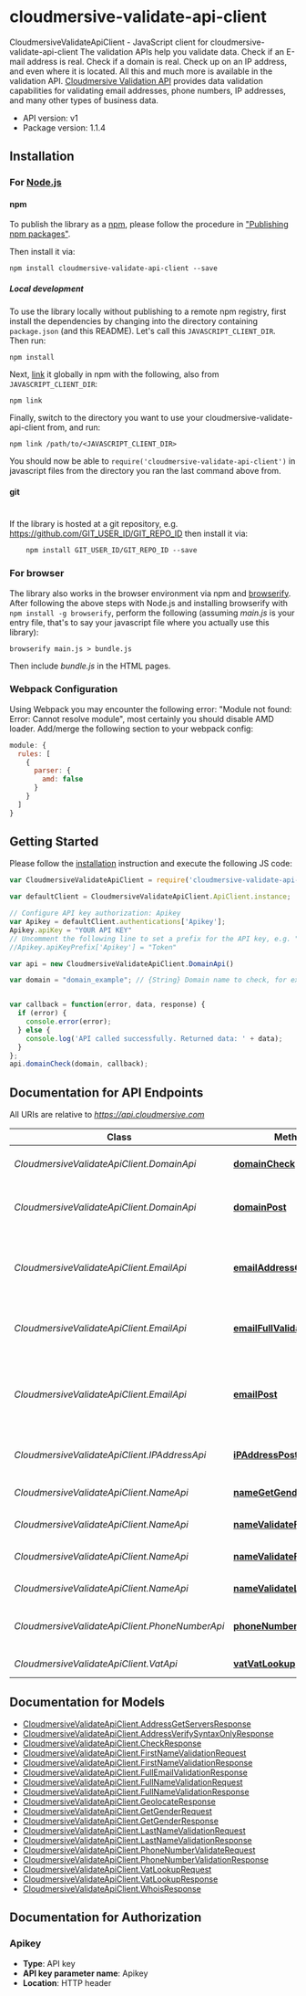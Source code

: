# cloudmersive-validate-api-client

CloudmersiveValidateApiClient - JavaScript client for cloudmersive-validate-api-client
The validation APIs help you validate data. Check if an E-mail address is real. Check if a domain is real. Check up on an IP address, and even where it is located. All this and much more is available in the validation API.
[Cloudmersive Validation API](https://www.cloudmersive.com/validate-api) provides data validation capabilities for validating email addresses, phone numbers, IP addresses, and many other types of business data.

- API version: v1
- Package version: 1.1.4


## Installation

### For [Node.js](https://nodejs.org/)

#### npm

To publish the library as a [npm](https://www.npmjs.com/),
please follow the procedure in ["Publishing npm packages"](https://docs.npmjs.com/getting-started/publishing-npm-packages).

Then install it via:

```shell
npm install cloudmersive-validate-api-client --save
```

##### Local development

To use the library locally without publishing to a remote npm registry, first install the dependencies by changing 
into the directory containing `package.json` (and this README). Let's call this `JAVASCRIPT_CLIENT_DIR`. Then run:

```shell
npm install
```

Next, [link](https://docs.npmjs.com/cli/link) it globally in npm with the following, also from `JAVASCRIPT_CLIENT_DIR`:

```shell
npm link
```

Finally, switch to the directory you want to use your cloudmersive-validate-api-client from, and run:

```shell
npm link /path/to/<JAVASCRIPT_CLIENT_DIR>
```

You should now be able to `require('cloudmersive-validate-api-client')` in javascript files from the directory you ran the last 
command above from.

#### git
#
If the library is hosted at a git repository, e.g.
https://github.com/GIT_USER_ID/GIT_REPO_ID
then install it via:

```shell
    npm install GIT_USER_ID/GIT_REPO_ID --save
```

### For browser

The library also works in the browser environment via npm and [browserify](http://browserify.org/). After following
the above steps with Node.js and installing browserify with `npm install -g browserify`,
perform the following (assuming *main.js* is your entry file, that's to say your javascript file where you actually 
use this library):

```shell
browserify main.js > bundle.js
```

Then include *bundle.js* in the HTML pages.

### Webpack Configuration

Using Webpack you may encounter the following error: "Module not found: Error:
Cannot resolve module", most certainly you should disable AMD loader. Add/merge
the following section to your webpack config:

```javascript
module: {
  rules: [
    {
      parser: {
        amd: false
      }
    }
  ]
}
```

## Getting Started

Please follow the [installation](#installation) instruction and execute the following JS code:

```javascript
var CloudmersiveValidateApiClient = require('cloudmersive-validate-api-client');

var defaultClient = CloudmersiveValidateApiClient.ApiClient.instance;

// Configure API key authorization: Apikey
var Apikey = defaultClient.authentications['Apikey'];
Apikey.apiKey = "YOUR API KEY"
// Uncomment the following line to set a prefix for the API key, e.g. "Token" (defaults to null)
//Apikey.apiKeyPrefix['Apikey'] = "Token"

var api = new CloudmersiveValidateApiClient.DomainApi()

var domain = "domain_example"; // {String} Domain name to check, for example \"cloudmersive.com\".  The input is a string so be sure to enclose it in double-quotes.


var callback = function(error, data, response) {
  if (error) {
    console.error(error);
  } else {
    console.log('API called successfully. Returned data: ' + data);
  }
};
api.domainCheck(domain, callback);

```

## Documentation for API Endpoints

All URIs are relative to *https://api.cloudmersive.com*

Class | Method | HTTP request | Description
------------ | ------------- | ------------- | -------------
*CloudmersiveValidateApiClient.DomainApi* | [**domainCheck**](docs/DomainApi.md#domainCheck) | **POST** /validate/domain/check | Validate a domain name
*CloudmersiveValidateApiClient.DomainApi* | [**domainPost**](docs/DomainApi.md#domainPost) | **POST** /validate/domain/whois | Get WHOIS information for a domain
*CloudmersiveValidateApiClient.EmailApi* | [**emailAddressGetServers**](docs/EmailApi.md#emailAddressGetServers) | **POST** /validate/email/address/servers | Partially check whether an email address is valid
*CloudmersiveValidateApiClient.EmailApi* | [**emailFullValidation**](docs/EmailApi.md#emailFullValidation) | **POST** /validate/email/address/full | Fully validate an email address
*CloudmersiveValidateApiClient.EmailApi* | [**emailPost**](docs/EmailApi.md#emailPost) | **POST** /validate/email/address/syntaxOnly | Validate email adddress for syntactic correctness only
*CloudmersiveValidateApiClient.IPAddressApi* | [**iPAddressPost**](docs/IPAddressApi.md#iPAddressPost) | **POST** /validate/ip/geolocate | Geolocate an IP address
*CloudmersiveValidateApiClient.NameApi* | [**nameGetGender**](docs/NameApi.md#nameGetGender) | **POST** /validate/name/get-gender | Get the gender of a first name
*CloudmersiveValidateApiClient.NameApi* | [**nameValidateFirstName**](docs/NameApi.md#nameValidateFirstName) | **POST** /validate/name/first | Validate a first name
*CloudmersiveValidateApiClient.NameApi* | [**nameValidateFullName**](docs/NameApi.md#nameValidateFullName) | **POST** /validate/name/full-name | Parse and validate a full name
*CloudmersiveValidateApiClient.NameApi* | [**nameValidateLastName**](docs/NameApi.md#nameValidateLastName) | **POST** /validate/name/last | Validate a last name
*CloudmersiveValidateApiClient.PhoneNumberApi* | [**phoneNumberSyntaxOnly**](docs/PhoneNumberApi.md#phoneNumberSyntaxOnly) | **POST** /validate/phonenumber/basic | Validate phone number (basic)
*CloudmersiveValidateApiClient.VatApi* | [**vatVatLookup**](docs/VatApi.md#vatVatLookup) | **POST** /validate/vat/lookup | Lookup a VAT code


## Documentation for Models

 - [CloudmersiveValidateApiClient.AddressGetServersResponse](docs/AddressGetServersResponse.md)
 - [CloudmersiveValidateApiClient.AddressVerifySyntaxOnlyResponse](docs/AddressVerifySyntaxOnlyResponse.md)
 - [CloudmersiveValidateApiClient.CheckResponse](docs/CheckResponse.md)
 - [CloudmersiveValidateApiClient.FirstNameValidationRequest](docs/FirstNameValidationRequest.md)
 - [CloudmersiveValidateApiClient.FirstNameValidationResponse](docs/FirstNameValidationResponse.md)
 - [CloudmersiveValidateApiClient.FullEmailValidationResponse](docs/FullEmailValidationResponse.md)
 - [CloudmersiveValidateApiClient.FullNameValidationRequest](docs/FullNameValidationRequest.md)
 - [CloudmersiveValidateApiClient.FullNameValidationResponse](docs/FullNameValidationResponse.md)
 - [CloudmersiveValidateApiClient.GeolocateResponse](docs/GeolocateResponse.md)
 - [CloudmersiveValidateApiClient.GetGenderRequest](docs/GetGenderRequest.md)
 - [CloudmersiveValidateApiClient.GetGenderResponse](docs/GetGenderResponse.md)
 - [CloudmersiveValidateApiClient.LastNameValidationRequest](docs/LastNameValidationRequest.md)
 - [CloudmersiveValidateApiClient.LastNameValidationResponse](docs/LastNameValidationResponse.md)
 - [CloudmersiveValidateApiClient.PhoneNumberValidateRequest](docs/PhoneNumberValidateRequest.md)
 - [CloudmersiveValidateApiClient.PhoneNumberValidationResponse](docs/PhoneNumberValidationResponse.md)
 - [CloudmersiveValidateApiClient.VatLookupRequest](docs/VatLookupRequest.md)
 - [CloudmersiveValidateApiClient.VatLookupResponse](docs/VatLookupResponse.md)
 - [CloudmersiveValidateApiClient.WhoisResponse](docs/WhoisResponse.md)


## Documentation for Authorization


### Apikey

- **Type**: API key
- **API key parameter name**: Apikey
- **Location**: HTTP header

